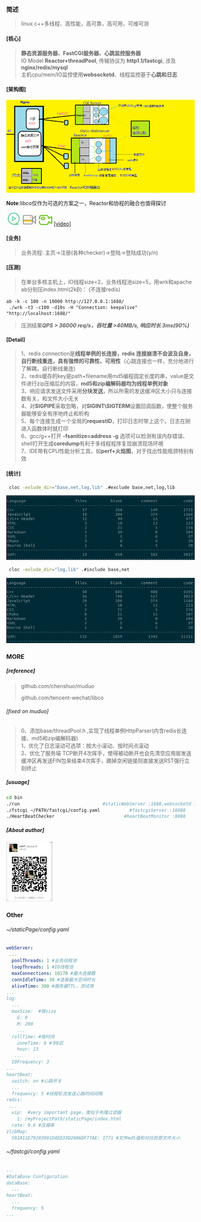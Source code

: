 ### 简述

> linux c++多线程、高性能，高可靠，高可用，可维可测
>
> 

#### [核心]

> **静态资源服务器、FastCGI服务器、心跳监控服务器**  
> IO Model **Reactor+threadPool**, 传输协议为 **http1.1/fastcgi**, 涉及 **nginx/redis/mysql**  
> 主机cpu/mem/IO监控使用**websocketd**、线程监控基于**心跳和日志**  



#### [架构图]

![arch](./staticPage/pages/images/pic/arch1.png)  



**Note**:libco仅作为可选的方案之一，Reactor和协程的融合也值得探讨

<a href="https://zlonqi.gitee.io/2020/02/11/lonky-pretty-server/"><img src="./staticPage/pages/images/pic/video2.png" alt="video"><img src="./staticPage/pages/images/pic/video1.png" alt="video"><img src="./staticPage/pages/images/pic/video3.png" alt="video">[video]</a>

#### [业务]

> 业务流程: 主页->注册(各种checker)->登陆->登陆成功(y/n)

#### [压测]

> 在单台多核主机上，IO线程size=2，业务线程池size=5，用wrk和apache ab分别压index.html(2kB)：
> (不连接redis)

```shell
ab -k -c 100 -n 10000 http://127.0.0.1:1688/
 ./wrk -t3 -c100 -d10s -H "Connection: keepalive" "http://localhost:1688/"
```

> 压测结果***QPS > 36000 req/s，吞吐量 >40MB/s, 响应时长 3ms(90%)***

#### [Detail]

> 1、redis connection是**线程单例的长连接，redis 连接崩溃不会波及自身，自行断线重连，具有强悍的可靠性、可用性**（心跳连接也一样，充分地进行了解耦，自行断线重连)  
> 2、redis缓存的key是path+filename用md5编程固定长度的串，value是文件进行zip压缩后的内容，**md5和zip编解码器均为线程单例对象**  
> 3、响应请求发送文件采用**分块发送**，所以所需的发送缓冲区大小只与连接数有关，和文件大小无关  
> 4、对**SIGPIPE**采取忽略，对**SIGINT\SIGTERM**设置回调函数，使整个服务器能够安全有序地终止和析构  
> 5、每个连接生成一个全局的**requestID**，打印日志时带上这个。日志在刚进入函数体时就打印  
> 6、gcc/g++打开 **-fsanitize=address -g** 选项可以检测有误内存错误、shell打开生成**coredump**有利于多线程程序复现崩溃现场环境  
> 7、IDE带有CPU性能分析工具，如**perf+火焰图**，对于找出性能瓶颈特别有效  

#### [统计]

```bash
 cloc -exlude_dir="base,net,log,lib" .#exclude base,net,log,lib
```

![cloc](./staticPage/pages/images/pic/count1.png)

```bash
 cloc -exlude_dir="log,lib" .#include base,net
```

![cloc](./staticPage/pages/images/pic/count2.png)



### MORE

##### [reference]

> github.com/chenshuo/muduo  
>
> github.com/tencent-wechat/libco

###### [fixed on muduo]

> 0、添加base/threadPool.h ,实现了线程单例HttpParser(内含redis长连接、md5和zip编解码器)  
> 1、优化了日志滚动可选项：按大小滚动、按时间点滚动  
> 2、优化了服务端 TCP断开4次挥手，使得被动断开也会先清空应用层发送缓冲区再发送FIN包来结束4次挥手，踢掉空闲链接则直接发送RST强行立刻终止  

##### [usuage]

```bash
cd bin
./run  								#staticWebServer :1688,websocketd :8000,monitor:8001
./fstcgi ~/PATH/fastcgi/config.yaml           #fastcgiServer :16888
./HeartBeatChecker 							#heartBeatMonitor :8088
```

##### [About author]

<a href="https://zlonqi.gitee.io/"><img src="./staticPage/pages/images/pic/wechart.png" alt="video"></a>

### Other

###### ~/staticPage/config.yaml

```yaml
webServer:
 ...
  poolThreads: 1 #业务线程池
  loopThreads: 1 #IO线程池
  maxConnections: 10170 #最大连接数
  connIdleTime: 30 #连接最大空闲时长
  aliveTime: 300 #服务器TTL，测试用
...
log:
  ...
  maxSize:	#按size
    G: 0
    M: 200
    ...
  rollTime:	#按时间
    zoneTime: 8 #东8区
    hour: 13
   ...
  IOFrequency: 3
...
heartBeat:
  switch: on #心跳开关
  ...
  frequency: 5 #线程轮流发送心跳时间间隔
redis:
 ...
  vip:	#very important page，类似于布隆过滤器
    1: /myProjectPath/staticPage/index.html
  rate: 0.6	#压缩率
zlibMap:
  592A11E79283991D4ED33D2086DF77AE: 1771 #文件md5值和对应的原文件大小
```

###### ~/fastcgi/config.yaml

```yaml
...
#DataBase Configuration
dataBase:
  ...
heartBeat:
  ...
  frequency: 5
...
```
